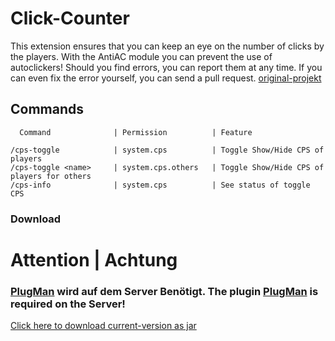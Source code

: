 # Click-Counter

This extension ensures that you can keep an eye on the number of clicks by the players.
With the AntiAC module you can prevent the use of autoclickers!
Should you find errors, you can report them at any time. If you can even fix the error yourself, you can send a pull request.
[original-projekt](https://github.com/LukasILoveKOHL/Clicks-Anzahl)

## Commands
```
  Command              | Permission          | Feature

/cps-toggle            | system.cps          | Toggle Show/Hide CPS of players
/cps-toggle <name>     | system.cps.others   | Toggle Show/Hide CPS of players for others
/cps-info              | system.cps          | See status of toggle CPS

```

### Download

# Attention | Achtung
### [PlugMan](https://dev.bukkit.org/projects/plugman) wird auf dem Server Benötigt. The plugin [PlugMan](https://dev.bukkit.org/projects/plugman) is required on the Server!

[Click here to download current-version as jar](https://github.com/LvckyAPI/Clicks-Anzahl/releases/download/1.2/click-count-release--1.2.jar)
